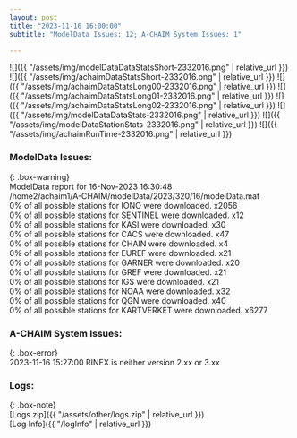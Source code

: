 ```yaml
---
layout: post
title: "2023-11-16 16:00:00"
subtitle: "ModelData Issues: 12; A-CHAIM System Issues: 1"

---
```


![]({{ "/assets/img/modelDataDataStatsShort-2332016.png" | relative_url }})
![]({{ "/assets/img/achaimDataStatsShort-2332016.png" | relative_url }})
![]({{ "/assets/img/achaimDataStatsLong00-2332016.png" | relative_url }})
![]({{ "/assets/img/achaimDataStatsLong01-2332016.png" | relative_url }})
![]({{ "/assets/img/achaimDataStatsLong02-2332016.png" | relative_url }})
![]({{ "/assets/img/modelDataDataStats-2332016.png" | relative_url }})
![]({{ "/assets/img/modelDataStationStats-2332016.png" | relative_url }})
![]({{ "/assets/img/achaimRunTime-2332016.png" | relative_url }})


### ModelData Issues:  
  
{: .box-warning}  
 ModelData report for 16-Nov-2023 16:30:48   
 /home2/achaim1/A-CHAIM/modelData/2023/320/16/modelData.mat   
 0% of all possible stations for IONO were downloaded. x2056   
 0% of all possible stations for SENTINEL were downloaded. x12   
 0% of all possible stations for KASI were downloaded. x30   
 0% of all possible stations for CACS were downloaded. x47   
 0% of all possible stations for CHAIN were downloaded. x4   
 0% of all possible stations for EUREF were downloaded. x21   
 0% of all possible stations for GARNER were downloaded. x20   
 0% of all possible stations for GREF were downloaded. x21   
 0% of all possible stations for IGS were downloaded. x21   
 0% of all possible stations for NOAA were downloaded. x32   
 0% of all possible stations for QGN were downloaded. x40   
 0% of all possible stations for KARTVERKET were downloaded. x6277   
  
### A-CHAIM System Issues:  
  
{: .box-error}  
2023-11-16 15:27:00 RINEX is neither version 2.xx or 3.xx  

### Logs:  
  
{: .box-note}  
[Logs.zip]({{ "/assets/other/logs.zip" | relative_url }})  
[Log Info]({{ "/logInfo" | relative_url }})  
